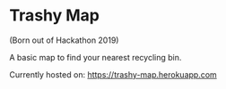 # Trashy Map

(Born out of Hackathon 2019)

A basic map to find your nearest recycling bin.

Currently hosted on:
https://trashy-map.herokuapp.com
